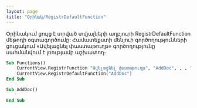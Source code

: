 ```yaml
---
layout: page
title: "Օրինակ/RegistrDefaultFunction"
---
```


Օրինակում ցույց է տրված տվյալների աղբյուրի RegistrDefaultFunction մեթոդի օգտագործումը:
Համատեքստի մենյուի գործողությունների ցուցակում «Ավելացնել փաստաթուղթ» գործողությունը սահմանվում է լռությամբ աշխատող։

``` vb
Sub Functions() 
    CurrentView.RegistrFunction "Ավելացնել փաստաթուղթ", "AddDoc", , , "Add Document"
    CurrentView.RegistrDefaultFunction("AddDoc")
End Sub

Sub AddDoc()
   '
End Sub
```